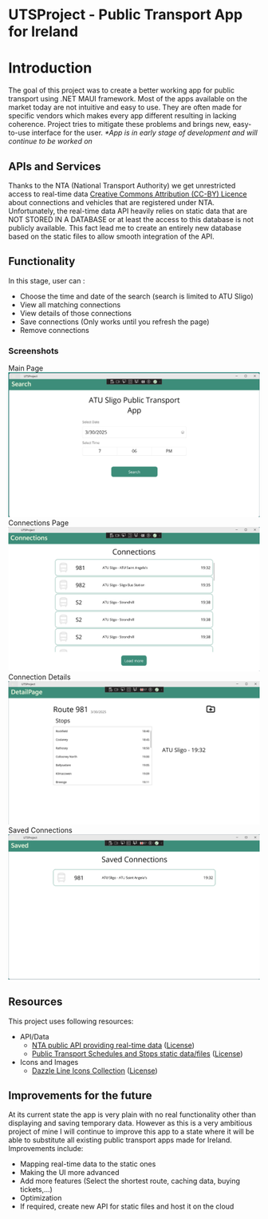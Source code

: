# UTSProject - Public Transport App for Ireland
# Introduction
The goal of this project was to create a better working app for public transport using .NET MAUI framework. Most of the apps available on the market today are not intuitive and easy to use. They are often made for specific vendors which makes every app different resulting in lacking coherence. Project tries to mitigate these problems and brings new, easy-to-use interface for the user. 
*\*App is in early stage of development and will continue to be worked on*
## APIs and Services
Thanks to the NTA (National Transport Authority) we get unrestricted access to real-time data [Creative Commons Attribution (CC-BY) Licence](https://creativecommons.org/licenses/by/4.0/legalcode) about connections and vehicles that are registered under NTA. Unfortunately, the real-time data API heavily relies on static data that are NOT STORED IN A DATABASE or at least the access to this database is not publicly available. This fact lead me to create an entirely new database based on the static files to allow smooth integration of the API.
## Functionality
In this stage, user can :
- Choose the time and date of the search (search is limited to ATU Sligo)
- View all matching connections 
- View details of those connections
- Save connections (Only works until you refresh the page)
- Remove connections
### Screenshots 
Main Page
![Main Page](image.png)
Connections Page
![Connections Page](image-1.png)
Connection Details 
![Connection Details](image-2.png)
Saved Connections
![Saved Connections](image-3.png)
## Resources
This project uses following resources:
- API/Data
    - [NTA public API providing real-time data](https://developer.nationaltransport.ie/) ([License](https://data.gov.ie/pages/opendatalicence))
    - [Public Transport Schedules and Stops static data/files](https://developer.nationaltransport.ie/) ([License](https://data.gov.ie/pages/opendatalicence))
- Icons and Images
    - [Dazzle Line Icons Collection](https://www.svgrepo.com/collection/dazzle-line-icons/) ([License](https://www.svgrepo.com/page/licensing/#CC%20Attribution))
## Improvements for the future
At its current state the app is very plain with no real functionality other than displaying and saving temporary data. However as this is a very ambitious project of mine I will continue to improve this app to a state where it will be able to substitute all existing public transport apps made for Ireland.<br>
Improvements include:
- Mapping real-time data to the static ones
- Making the UI more advanced 
- Add more features (Select the shortest route, caching data, buying tickets,...)
- Optimization
- If required, create new API for static files and host it on the cloud